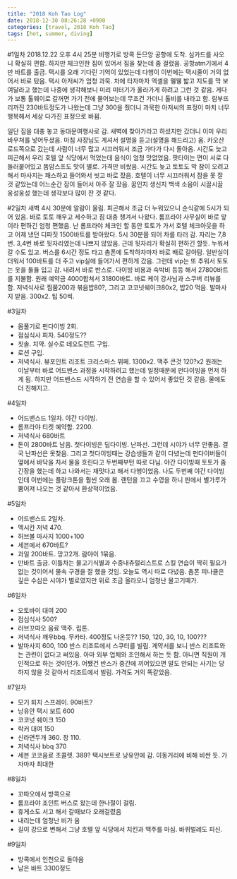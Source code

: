 ```yaml
---
title: "2018 Koh Tao Log"
date: 2018-12-30 08:26:28 +0900
categories: [travel, 2018 Koh Tao]
tags: [hot, summer, diving]
---
```



#1일차 2018.12.22
오후 4시 25분 비행기로 방콕 돈므앙 공항에 도착. 
심카드를 사오니 확실히 편함. 하지만 체크인한 짐이 있어서 짐을 찾는데 좀 걸렸음. 
공항atm기에서 4만 바트를 출금. 
택시를 오래 기다린 기억이 있었는데 다행이 이번에는 택시줄이 거의 없어서 바로 탔음. 택시 아저씨가 엄청 과묵. 차에 타자마자 엑셀을 웽웽 밟고 지도를 막 보여달라고 했는데 나중에 생각해보니 미리 미터기가 올라가게 하려고 그런 것 같음. 게다가 보통 톨웨이로 갈꺼면 가기 전에 물어보는데 무조건 가더니 톨비를 내라고 함. 
람부뜨리까진 230바트정도가 나왔는데 그냥 300을 줬더니 과묵한 아저씨의 표정이 마치 너무 행복해서 세상 다가진 표정으로 바뀜. 

일단 짐을 대충 놓고 동대문여행사로 감. 새벽에 찾아가라고 하셨지만 갔더니 이미 우리 바우쳐를 넣어두셨음. 마침 사장님도 계셔서 설명을 듣고(설명을 해드리고) 옴. 카오산 로드쪽으로 갔는데 사람이 너무 많고 시끄러워서 조금 가다가 다시 돌아옴. 시간도 늦고 피곤해서 우리 호텔 앞 식당에서 먹었는데 음식이 엄청 맛없었음. 팟타이는 면이 서로 다 들러붙어있고 똠얌스프도 맛이 별로. 가격만 비쌌음. 
시간도 늦고 토토도 막 잠이 오려고 해서 마사지는 패스하고 들어와서 씻고 바로 잤음. 호텔이 너무 시끄러워서 잠을 못 잘 것 같았는데 어느순간 잠이 들어서 아주 잘 잤음. 꿈인지 생신지 백색 소음이 시끌시끌 웅성웅성 했는데 생각보다 많이 잔 것 같다.

#2일차
새벽 4시 30분에 알람이 울림. 
피곤해서 조금 더 누워있으니 순식같에 5시가 되어 있음. 바로 토토 깨우고 세수하고 짐 대충 챙겨서 나왔다. 롬프라야 사무실이 바로 앞이라 편하긴 엄청 편했음. 난 롬프라야 체크인 할 동안 토토가 가서 호텔 체크아웃을 하고 어제 냈던 디파짓 1500바트를 받아왔다. 5시 30분쯤 되어 차를 타러 감. 자리는 7,8번. 3,4번 바로 뒷자리였는데 나쁘지 않았음. 
근데 뒷자리가 확실히 편하긴 할듯. 누워서 갈 수도 있고. 
버스를 6시간 정도 타고 촘폰에 도착하자마자 바로 배로 갈아탐. 일반실이 더워서 100바트를 더 주고 vip실에 들어가서 편하게 갔음. 그런데 vip는 또 추워서 토토는 옷을 둘듈 입고 감. 
내려서 바로 반스로. 
다이빙 비용과 숙박비 등등 해서 27800바트를 지불함. 원래 예약금 4000합쳐서 31800바트. 
바로 케이 강사님과 스쿠버 리뷰를 함. 
저녁식사로 찜쭘200과 볶음밥80?, 그리고 코코넛쉐이크80x2, 밥20 먹음. 
발마사지 받음. 300x2. 팁 50씩. 

#3일차
* 몸풀기로 펀다이빙 2회. 
* 점심식사 피자. 540정도??
* 칫솔. 치약. 실수로 데오도런트 구입. 
* 로션 구입. 
* 저녁식사. 뷰포인트 리조트 크리스마스 뷔페. 1300x2. 맥주 큰것 120?x2
원래는 이날부터 바로 어드밴스 과정을 시작하려고 했는데 일정때문에 펀다이빙을 먼저 하게 됨. 하지만 어드밴스드 시작하기 전 연습을 할 수 있어서 좋았던 것 같음. 물에도 더 친해지고. 

#4일차
* 어드밴스드 1일차. 야간 다이빙. 
* 롬프라야 티켓 예약함. 2200. 
* 저녁식사 680바트
* 돈이 2800바트 남음.
첫다이빙은 딥다이빙. 난파선. 
그런데 시야가 너무 안좋음. 결국 난파선은 못찾음. 그리고 첫다이빙때는 강습생들과 같이 다녔는데 펀다이버들이 옆에서 바닥을 차서 물을 흐린다고 두번째부턴 따로 다님. 
야간 다이빙때 토토가 좀 긴장을 했는데 하고 나와서는 재밋다고 해서 다행이었음.
나도 두번째 야간 다이빙인데 이번에는 플랑크톤을 훨씬 오래 봄. 랜턴을 끄고 수영을 하니 핀에서 별가루가 뿜어져 나오는 것 같아서 환상적이었음.

#5일차
* 어드밴스드 2일차. 
* 멕시칸 저녁 470. 
* 허브볼 마사지 1000+100
* 세븐에서 670바트?
* 과일 200바트. 망고2개. 람야이 1묶음. 
* 만바트 출금. 
이틀차는 물고기식별과 수중내츄럴리스트로 스킬 연습이 딱히 필요가 없는 것이어서 물속 구경을 잘 했을 것임.
오늘도 역시 따로 다녔음.
촘폰 피나클은 깊은 수심은 시야가 별로였지만 위로 조금 올라오니 엄청난 물고기떼가.

#6일차
* 오토바이 대여 200
* 점심식사 500?
* 러브꼬따오 음료 맥주. 립톤. 
* 저녁식사 깨우bbq. 무카타. 400정도 나온듯?? 150, 120, 30, 10, 100???
* 발마사지 600, 100
반스 리조트에서 스쿠터를 빌림. 계약서를 보니 반스 리조트와는 관련이 없다고 써있음. 아마 외부 업체와 조인해서 하는 듯 함. 아니면 직원이 개인적으로 하는 것이던가. 어쨌건 반스가 중간에 끼어있으면 말도 안되는 사기는 당하지 않을 것 같아서 리조트에서 빌림. 가격도 거의 똑같았음. 

#7일차
* 모기 퇴치 스프레이. 90바트?
* 낭유안 택시 보트 600
* 코코넛 쉐이크 150
* 락커 대여 150
* 신라면두개 360. 창 110. 
* 저녁식사 bbq 370
* 세븐 코코음료 초콜렛. 389?
택시보트로 낭유안에 감. 이동거리에 비해 비싼 듯.
가자마자 최대한 

#8일차
* 꼬따오에서 방콕으로
* 롬프라야 조인트 버스로 왔는데 한나절이 걸림.
* 휴게소도 서고 해서 갈때보다 오래걸렸음
* 내리는데 엄청난 비가 옴
* 길이 강으로 변해서 그냥 호텔 앞 식당에서 치킨과 맥주를 마심. 바퀴벌레도 피신.

#9일차
* 방콕에서 인천으로 돌아옴
* 남은 바트 3300정도


